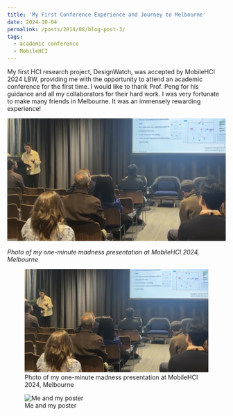 ```yaml
---
title: 'My First Conference Experience and Journey to Melbourne'
date: 2024-10-04
permalink: /posts/2014/08/blog-post-3/
tags:
  - academic conference
  - MobileHCI
---
```


My first HCI research project, DesignWatch, was accepted by MobileHCI 2024 LBW, providing me with the opportunity to attend an academic conference for the first time. I would like to thank Prof. Peng for his guidance and all my collaborators for their hard work. I was very fortunate to make many friends in Melbourne. It was an immensely rewarding experience!

![Photo of my one-minute madness presentation at MobileHCI Conference, Melbourne](/images/MobileHCIpre.png)

*Photo of my one-minute madness presentation at MobileHCI 2024, Melbourne*

<figure>
  <img src="/images/MobileHCIpre.png" alt="Photo of my one-minute madness presentation at MobileHCI Conference, Melbourne">
  <figcaption>Photo of my one-minute madness presentation at MobileHCI 2024, Melbourne</figcaption>
</figure>
<figure>
  <img src="/images/MobileHCIposter.png" alt="Me and my poster">
  <figcaption>Me and my poster</figcaption>
</figure>

